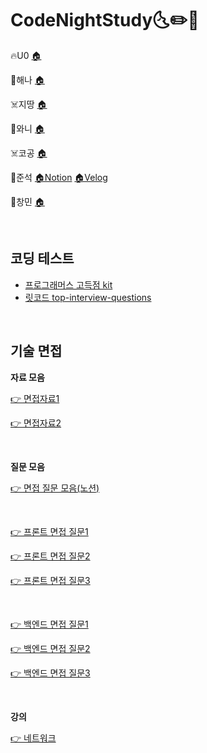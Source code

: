 # CodeNightStudy🌜✏️📖

🔥U0 [🏠](https://u00938.github.io/)

🐥해나 [🏠](https://velog.io/@seulgea)

☠️지땅 [🏠](https://sleepybird.tistory.com/)

🐰와니 [🏠](https://velog.io/@choijw1116)

☠️코공 [🏠](https://sangkwon-lee.github.io/)

🍿준석 [🏠Notion](https://www.notion.so/juniorcoding/To-Dare-Is-To-Do-b2ed14dc4e6c453f8e3e885f94f5e92b) [🏠Velog](https://velog.io/@wnstjr0317)

🍞창민 [🏠](https://velog.io/@soirbleu)

<br>

## 코딩 테스트

- [프로그래머스 고득점 kit](https://programmers.co.kr/learn/challenges?tab=algorithm_practice_kit)
- [릿코드 top-interview-questions](https://leetcode.com/problemset/top-interview-questions/)

<br>

## 기술 면접

**자료 모음**

[👉 면접자료1](https://gyoogle.dev/blog/)

[👉 면접자료2](https://github.com/JaeYeopHan/Interview_Question_for_Beginner)

<br>

**질문 모음**

[👉 면접 질문 모음(노션)](https://www.notion.so/ab925a6ad6614eba9d97d29e0ea8763d)

<br>

[👉 프론트 면접 질문1](https://realmojo.tistory.com/300)

[👉 프론트 면접 질문2](https://sunnykim91.tistory.com/121)

[👉 프론트 면접 질문3](https://h5bp.org/Front-end-Developer-Interview-Questions/translations/korean/)

<br>

[👉 백엔드 면접 질문1](https://github.com/tvandame/back-end-developer-interview-questions/blob/master/Translations/Korean/README_KR.md)

[👉 백엔드 면접 질문2](https://www.simplilearn.com/tutorials/nodejs-tutorial/nodejs-interview-questions)

[👉 백엔드 면접 질문3](https://reposhub.com/python/learning-tutorial/ksundong-backend-interview-question.html)

<br>

**강의**

[👉 네트워크](https://www.youtube.com/playlist?list=PL0d8NnikouEWcF1jJueLdjRIC4HsUlULi)
